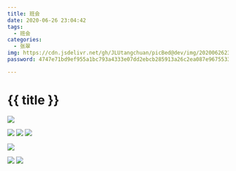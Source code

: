 ```yaml
---
title: 班会
date: 2020-06-26 23:04:42
tags:
  - 班会
categories:
  - 张翠
img: https://cdn.jsdelivr.net/gh/JLUtangchuan/picBed@dev/img/20200626230531.jpg
password: 4747e71bd9ef955a1bc793a4333e07dd2ebcb285913a26c2ea087e9675533741

---
```


# {{ title }}

![](https://cdn.jsdelivr.net/gh/JLUtangchuan/picBed@dev/img/20200627223832.jpg)

![](https://cdn.jsdelivr.net/gh/JLUtangchuan/picBed@dev/img/20200627223844.jpg)
![](https://cdn.jsdelivr.net/gh/JLUtangchuan/picBed@dev/img/20200626230531.jpg)
![](https://cdn.jsdelivr.net/gh/JLUtangchuan/picBed@dev/img/20200626230521.jpg)

![](https://cdn.jsdelivr.net/gh/JLUtangchuan/picBed@dev/img/20200626230615.jpg)

![](https://cdn.jsdelivr.net/gh/JLUtangchuan/picBed@dev/img/20200626230638.jpg)
![](https://cdn.jsdelivr.net/gh/JLUtangchuan/picBed@dev/img/20200626230559.jpg)